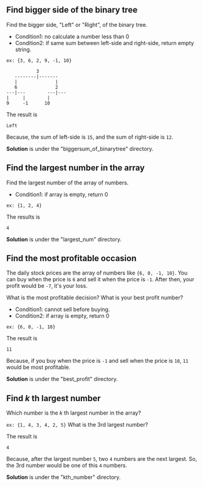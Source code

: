 
## Find bigger side of the binary tree
Find the bigger side, "Left" or "Right", of the binary tree.
* Condition1: no calculate a number less than 0
* Condition2: if same sum between left-side and right-side, return empty string.

`ex: {3, 6, 2, 9, -1, 10}`

```text
           3
   --------|-------
   |              |
   6              2
---|---        ---|---
|     |        |
9     -1      10
```

The result is 
```text
Left
```
Because, the sum of left-side is `15`, and the sum of right-side is `12`.

**Solution** is under the "biggersum_of_binarytree" directory.

## Find the largest number in the array
Find the largest number of the array of numbers.
* Condition1: if array is empty, return 0

`ex: {1, 2, 4}`

The results is
```text
4
```

**Solution** is under the "largest_num" directory.

## Find the most profitable occasion
The daily stock prices are the array of numbers like `{6, 0, -1, 10}`.
You can buy when the price is `6` and sell it when the price is `-1`. After then, your profit would be `-7`, it's your loss.

What is the most profitable decision? What is your best profit number?

* Condition1: cannot sell before buying.
* Condition2: if array is empty, return 0

`ex: {6, 0, -1, 10}`

The result is 
```text
11
```
Because, if you buy when the price is `-1` and sell when the price is `10`, `11` would be most profitable.

**Solution** is under the "best_profit" directory.

## Find _k_ th largest number
Which number is the _k_ th largest number in the array?

`ex: {1, 4, 3, 4, 2, 5}`
What is the 3rd largest number?

The result is 
```text
4
```
Because, after the largest number `5`, two `4` numbers are the next largest. So, the 3rd number would be one of this `4` numbers.

**Solution** is under the "kth_number" directory.
